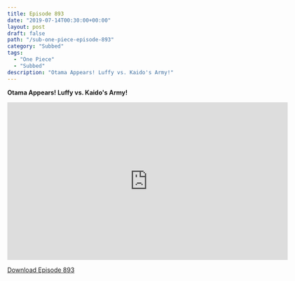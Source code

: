 ```yaml
---
title: Episode 893
date: "2019-07-14T00:30:00+00:00"
layout: post
draft: false
path: "/sub-one-piece-episode-893"
category: "Subbed"
tags:
  - "One Piece"
  - "Subbed"
description: "Otama Appears! Luffy vs. Kaido's Army!"
---
```


**Otama Appears! Luffy vs. Kaido's Army!**

<iframe width="640" height="360" src="https://www.rapidvideo.com/e/G5Y2EROY56" frameborder="0" marginwidth=0 marginheight=0 scrolling=no allowfullscreen></iframe>

<a href="http://ouo.io/qs/eCodkFEQ?s=https://rapidvid.to/d/https://www.rapidvideo.com/e/G5Y2EROY56">Download Episode 893</a>
